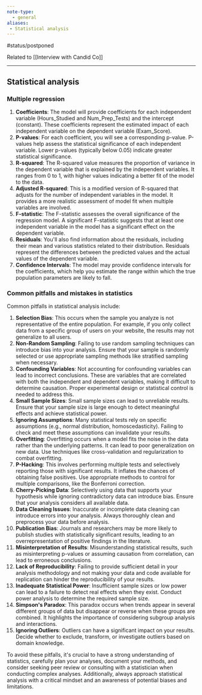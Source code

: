 ```yaml
---
note-type:
  - general
aliases: 
 - Statistical analysis
---
```


#status/postponed 

Related to [[Interview with Candid Co]]

---

## Statistical analysis

### Multiple regression

1. **Coefficients**: The model will provide coefficients for each independent variable (Hours_Studied and Num_Prep_Tests) and the intercept (constant). These coefficients represent the estimated impact of each independent variable on the dependent variable (Exam_Score).
2. **P-values**: For each coefficient, you will see a corresponding p-value. P-values help assess the statistical significance of each independent variable. Lower p-values (typically below 0.05) indicate greater statistical significance.
3. **R-squared**: The R-squared value measures the proportion of variance in the dependent variable that is explained by the independent variables. It ranges from 0 to 1, with higher values indicating a better fit of the model to the data.
4. **Adjusted R-squared**: This is a modified version of R-squared that adjusts for the number of independent variables in the model. It provides a more realistic assessment of model fit when multiple variables are involved.
5. **F-statistic**: The F-statistic assesses the overall significance of the regression model. A significant F-statistic suggests that at least one independent variable in the model has a significant effect on the dependent variable.
6. **Residuals**: You'll also find information about the residuals, including their mean and various statistics related to their distribution. Residuals represent the differences between the predicted values and the actual values of the dependent variable.
7. **Confidence Intervals**: The model may provide confidence intervals for the coefficients, which help you estimate the range within which the true population parameters are likely to fall.

### Common pitfalls and mistakes in statistics

Common pitfalls in statistical analysis include:

1. **Selection Bias**: This occurs when the sample you analyze is not representative of the entire population. For example, if you only collect data from a specific group of users on your website, the results may not generalize to all users.
2. **Non-Random Sampling**: Failing to use random sampling techniques can introduce bias into your analysis. Ensure that your sample is randomly selected or use appropriate sampling methods like stratified sampling when necessary.
3. **Confounding Variables**: Not accounting for confounding variables can lead to incorrect conclusions. These are variables that are correlated with both the independent and dependent variables, making it difficult to determine causation. Proper experimental design or statistical control is needed to address this.
4. **Small Sample Sizes**: Small sample sizes can lead to unreliable results. Ensure that your sample size is large enough to detect meaningful effects and achieve statistical power.
5. **Ignoring Assumptions**: Many statistical tests rely on specific assumptions (e.g., normal distribution, homoscedasticity). Failing to check and meet these assumptions can invalidate your results.
6. **Overfitting**: Overfitting occurs when a model fits the noise in the data rather than the underlying patterns. It can lead to poor generalization on new data. Use techniques like cross-validation and regularization to combat overfitting.
7. **P-Hacking**: This involves performing multiple tests and selectively reporting those with significant results. It inflates the chances of obtaining false positives. Use appropriate methods to control for multiple comparisons, like the Bonferroni correction.
8. **Cherry-Picking Data**: Selectively using data that supports your hypothesis while ignoring contradictory data can introduce bias. Ensure that your analysis considers all available data.
9. **Data Cleaning Issues**: Inaccurate or incomplete data cleaning can introduce errors into your analysis. Always thoroughly clean and preprocess your data before analysis.
10. **Publication Bias**: Journals and researchers may be more likely to publish studies with statistically significant results, leading to an overrepresentation of positive findings in the literature.
11. **Misinterpretation of Results**: Misunderstanding statistical results, such as misinterpreting p-values or assuming causation from correlation, can lead to erroneous conclusions.
12. **Lack of Reproducibility**: Failing to provide sufficient detail in your analysis methodology and not making your data and code available for replication can hinder the reproducibility of your results.
13. **Inadequate Statistical Power**: Insufficient sample sizes or low power can lead to a failure to detect real effects when they exist. Conduct power analysis to determine the required sample size.
14. **Simpson's Paradox**: This paradox occurs when trends appear in several different groups of data but disappear or reverse when these groups are combined. It highlights the importance of considering subgroup analysis and interactions.
15. **Ignoring Outliers**: Outliers can have a significant impact on your results. Decide whether to exclude, transform, or investigate outliers based on domain knowledge.

To avoid these pitfalls, it's crucial to have a strong understanding of statistics, carefully plan your analyses, document your methods, and consider seeking peer review or consulting with a statistician when conducting complex analyses. Additionally, always approach statistical analysis with a critical mindset and an awareness of potential biases and limitations.

